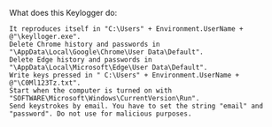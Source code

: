 What does this Keylogger do:

    It reproduces itself in "C:\Users" + Environment.UserName + @"\keylloger.exe".
    Delete Chrome history and passwords in "\AppData\Local\Google\Chrome\User Data\Default".
    Delete Edge history and passwords in "\AppData\Local\Microsoft\Edge\User Data\Default".
    Write keys pressed in " C:\Users" + Environment.UserName + @"\C0Ml123Tz.txt".
    Start when the computer is turned on with "SOFTWARE\Microsoft\Windows\CurrentVersion\Run".
    Send keystrokes by email. You have to set the string "email" and "password". Do not use for malicious purposes.
